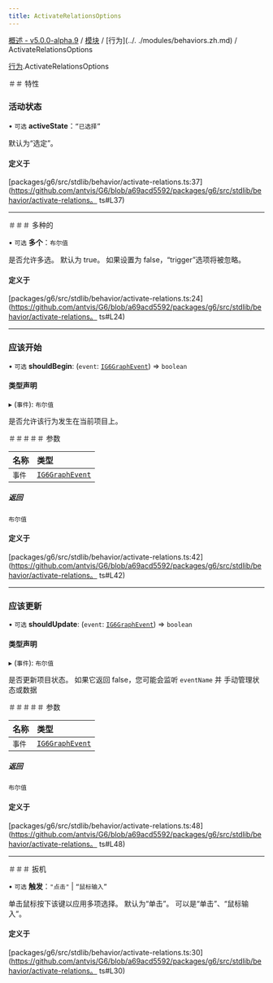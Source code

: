 ```yaml
---
title: ActivateRelationsOptions
---
```


[概述 - v5.0.0-alpha.9](../../README.zh.md) / [模块](../../modules.zh.md) / [行为](../. ./modules/behaviors.zh.md) / ActivateRelationsOptions 

 [行为](../../modules/behaviors.zh.md).ActivateRelationsOptions 

 ＃＃ 特性 

 ### 活动状态 

 • `可选` **activeState**：``“已选择”`` 

 默认为“选定”。 

 #### 定义于 

 [packages/g6/src/stdlib/behavior/activate-relations.ts:37](https://github.com/antvis/G6/blob/a69acd5592/packages/g6/src/stdlib/behavior/activate-relations。 ts#L37) 

 ___ 

 ＃＃＃ 多种的 

 • `可选` **多个**：`布尔值` 

 是否允许多选。 
 默认为 true。 
 如果设置为 false，“trigger”选项将被忽略。 

 #### 定义于 

 [packages/g6/src/stdlib/behavior/activate-relations.ts:24](https://github.com/antvis/G6/blob/a69acd5592/packages/g6/src/stdlib/behavior/activate-relations。 ts#L24) 

 ___ 

 ### 应该开始 

 • `可选` **shouldBegin**: (`event`: [`IG6GraphEvent`](IG6GraphEvent.zh.md)) => `boolean` 

 #### 类型声明 

 ▸ (`事件`): `布尔值` 

 是否允许该行为发生在当前项目上。 

 ＃＃＃＃＃ 参数 

 | 名称 | 类型 | 
 | :------ | :------ | 
 | `事件` | [`IG6GraphEvent`](IG6GraphEvent.zh.md) | 

 ##### 返回 

 `布尔值` 

 #### 定义于 

 [packages/g6/src/stdlib/behavior/activate-relations.ts:42](https://github.com/antvis/G6/blob/a69acd5592/packages/g6/src/stdlib/behavior/activate-relations。 ts#L42) 

 ___ 

 ### 应该更新 

 • `可选` **shouldUpdate**: (`event`: [`IG6GraphEvent`](IG6GraphEvent.zh.md)) => `boolean` 

 #### 类型声明 

 ▸ (`事件`): `布尔值` 

 是否更新项目状态。 
 如果它返回 false，您可能会监听 `eventName` 并 
 手动管理状态或数据 

 ＃＃＃＃＃ 参数 

 | 名称 | 类型 | 
 | :------ | :------ | 
 | `事件` | [`IG6GraphEvent`](IG6GraphEvent.zh.md) | 

 ##### 返回 

 `布尔值` 

 #### 定义于 

 [packages/g6/src/stdlib/behavior/activate-relations.ts:48](https://github.com/antvis/G6/blob/a69acd5592/packages/g6/src/stdlib/behavior/activate-relations。 ts#L48) 

 ___ 

 ＃＃＃ 扳机 

 • `可选` **触发**：``"点击"`` \| ``“鼠标输入”`` 

 单击鼠标按下该键以应用多项选择。 
 默认为“单击”。 
 可以是“单击”、“鼠标输入”。 

 #### 定义于 

 [packages/g6/src/stdlib/behavior/activate-relations.ts:30](https://github.com/antvis/G6/blob/a69acd5592/packages/g6/src/stdlib/behavior/activate-relations。 ts#L30)